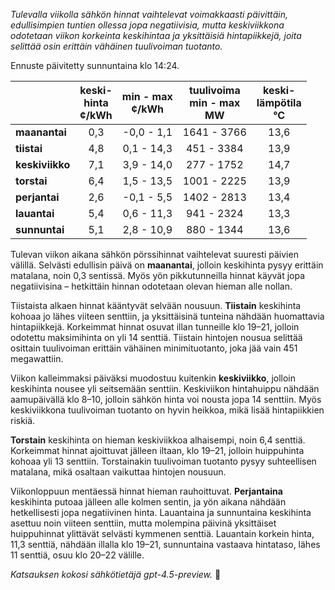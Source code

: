 *Tulevalla viikolla sähkön hinnat vaihtelevat voimakkaasti päivittäin, edullisimpien tuntien ollessa jopa negatiivisia, mutta keskiviikkona odotetaan viikon korkeinta keskihintaa ja yksittäisiä hintapiikkejä, joita selittää osin erittäin vähäinen tuulivoiman tuotanto.*

Ennuste päivitetty sunnuntaina klo 14:24.

|             | keski-<br>hinta<br>¢/kWh | min - max<br>¢/kWh | tuulivoima<br>min - max<br>MW | keski-<br>lämpötila<br>°C |
|:------------|:------------------------:|:-------------------:|:----------------------------:|:--------------------------:|
| **maanantai**   |           0,3            |    -0,0 - 1,1    |         1641 - 3766          |            13,6            |
| **tiistai**     |           4,8            |     0,1 - 14,3   |          451 - 3384          |            13,9            |
| **keskiviikko** |           7,1            |     3,9 - 14,0   |          277 - 1752          |            14,7            |
| **torstai**     |           6,4            |     1,5 - 13,5   |         1001 - 2225          |            13,9            |
| **perjantai**   |           2,6            |    -0,1 - 5,5    |         1402 - 2813          |            13,4            |
| **lauantai**    |           5,4            |     0,6 - 11,3   |          941 - 2324          |            13,3            |
| **sunnuntai**   |           5,1            |     2,8 - 10,9   |          880 - 1344          |            13,6            |

Tulevan viikon aikana sähkön pörssihinnat vaihtelevat suuresti päivien välillä. Selvästi edullisin päivä on **maanantai**, jolloin keskihinta pysyy erittäin matalana, noin 0,3 sentissä. Myös yön pikkutunneilla hinnat käyvät jopa negatiivisina – hetkittäin hinnan odotetaan olevan hieman alle nollan.

Tiistaista alkaen hinnat kääntyvät selvään nousuun. **Tiistain** keskihinta kohoaa jo lähes viiteen senttiin, ja yksittäisinä tunteina nähdään huomattavia hintapiikkejä. Korkeimmat hinnat osuvat illan tunneille klo 19–21, jolloin odotettu maksimihinta on yli 14 senttiä. Tiistain hintojen nousua selittää osittain tuulivoiman erittäin vähäinen minimituotanto, joka jää vain 451 megawattiin.

Viikon kalleimmaksi päiväksi muodostuu kuitenkin **keskiviikko**, jolloin keskihinta nousee yli seitsemään senttiin. Keskiviikon hintahuippu nähdään aamupäivällä klo 8–10, jolloin sähkön hinta voi nousta jopa 14 senttiin. Myös keskiviikkona tuulivoiman tuotanto on hyvin heikkoa, mikä lisää hintapiikkien riskiä.

**Torstain** keskihinta on hieman keskiviikkoa alhaisempi, noin 6,4 senttiä. Korkeimmat hinnat ajoittuvat jälleen iltaan, klo 19–21, jolloin huippuhinta kohoaa yli 13 senttiin. Torstainakin tuulivoiman tuotanto pysyy suhteellisen matalana, mikä osaltaan vaikuttaa hintojen nousuun.

Viikonloppuun mentäessä hinnat hieman rauhoittuvat. **Perjantaina** keskihinta putoaa jälleen alle kolmen sentin, ja yön aikana nähdään hetkellisesti jopa negatiivinen hinta. Lauantaina ja sunnuntaina keskihinta asettuu noin viiteen senttiin, mutta molempina päivinä yksittäiset huippuhinnat ylittävät selvästi kymmenen senttiä. Lauantain korkein hinta, 11,3 senttiä, nähdään illalla klo 19–21, sunnuntaina vastaava hintataso, lähes 11 senttiä, osuu klo 20–22 välille.

*Katsauksen kokosi sähkötietäjä gpt-4.5-preview.* 🔌

